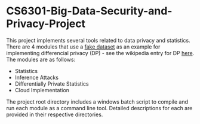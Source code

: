 # CS6301-Big-Data-Security-and-Privacy-Project
This project implements several tools related to data privacy and statistics.
There are 4 modules that use a [fake dataset](https://www.kaggle.com/datasets/prasad22/healthcare-dataset) as an example for implementing differencial privacy (DP) - see the wikipedia entry for DP [here](https://en.wikipedia.org/wiki/Differential_privacy). The modules are as follows:

* Statistics
* Inference Attacks
* Differentially Private Statistics
* Cloud Implementation

The project root directory includes a windows batch script to compile and run each module as a command line tool. Detailed descriptions for each are provided in their respective directories. 